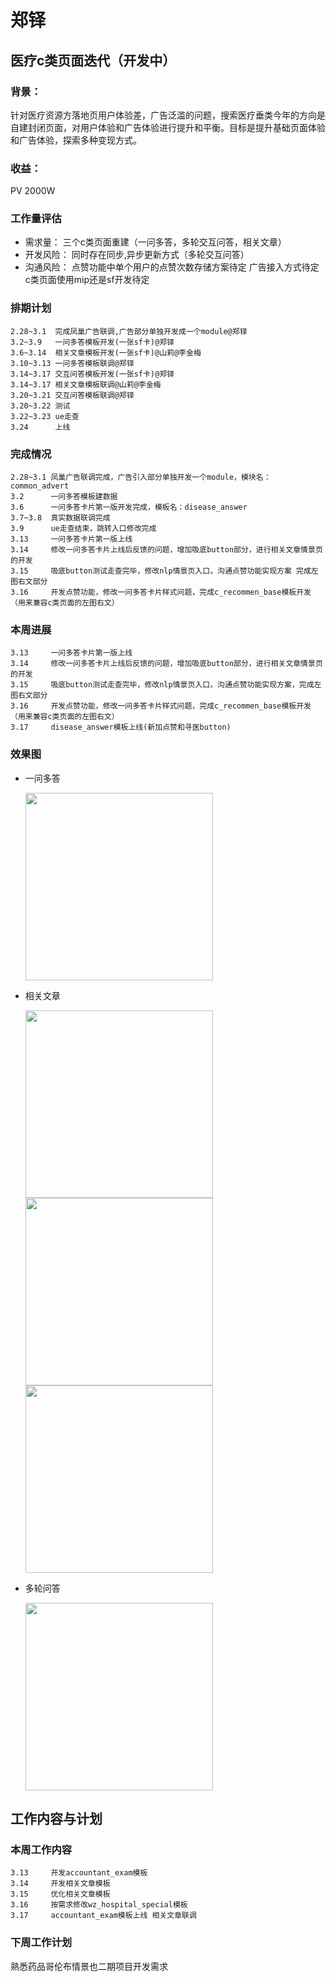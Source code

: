 # 郑铎

## 医疗c类页面迭代（开发中）

### 背景：
  针对医疗资源方落地页用户体验差，广告泛滥的问题，搜索医疗垂类今年的方向是自建封闭页面，对用户体验和广告体验进行提升和平衡。目标是提升基础页面体验和广告体验，探索多种变现方式。

### 收益：
PV 2000W

### 工作量评估
* 需求量：
    三个c类页面重建（一问多答，多轮交互问答，相关文章）
* 开发风险：
    同时存在同步,异步更新方式（多轮交互问答）
* 沟通风险：
    点赞功能中单个用户的点赞次数存储方案待定
    广告接入方式待定
    c类页面使用mip还是sf开发待定

### 排期计划

    2.28~3.1  完成凤巢广告联调,广告部分单独开发成一个module@郑铎
    3.2~3.9   一问多答模板开发(一张sf卡)@郑铎
    3.6~3.14  相关文章模板开发(一张sf卡)@山莉@李金梅
    3.10~3.13 一问多答模板联调@郑铎
    3.14~3.17 交互问答模板开发(一张sf卡)@郑铎
    3.14~3.17 相关文章模板联调@山莉@李金梅
    3.20~3.21 交互问答模板联调@郑铎
    3.20~3.22 测试
    3.22~3.23 ue走查
    3.24      上线 
 

### 完成情况

    2.28~3.1 凤巢广告联调完成，广告引入部分单独开发一个module，模块名：common_advert
    3.2      一问多答模板建数据
    3.6      一问多答卡片第一版开发完成，模板名：disease_answer
    3.7~3.8  真实数据联调完成
    3.9      ue走查结束，跳转入口修改完成
    3.13     一问多答卡片第一版上线
    3.14     修改一问多答卡片上线后反馈的问题，增加吸底button部分，进行相关文章情景页的开发
    3.15     吸底button测试走查完毕，修改nlp情景页入口，沟通点赞功能实现方案 完成左图右文部分
    3.16     开发点赞功能，修改一问多答卡片样式问题，完成c_recommen_base模板开发（用来兼容c类页面的左图右文）

### 本周进展

    3.13     一问多答卡片第一版上线
    3.14     修改一问多答卡片上线后反馈的问题，增加吸底button部分，进行相关文章情景页的开发
    3.15     吸底button测试走查完毕，修改nlp情景页入口，沟通点赞功能实现方案，完成左图右文部分
    3.16     开发点赞功能，修改一问多答卡片样式问题，完成c_recommen_base模板开发（用来兼容c类页面的左图右文）
    3.17     disease_answer模板上线(新加点赞和寻医button)

### 效果图

* 一问多答

    <img src="./img/zhengduo/img03.jpg" width="300px">
* 相关文章

    <img src="./img/zhengduo/img04.jpg" width="300px">
    <img src="./img/lijinmei/arti.jpg" width="300px">
    <img src="./img/lijinmei/relate.jpg" width="300px">

* 多轮问答

    <img src="./img/zhengduo/img05.jpg" width="300px">

## 工作内容与计划

### 本周工作内容

    3.13     开发accountant_exam模板
    3.14     开发相关文章模板
    3.15     优化相关文章模板
    3.16     按需求修改wz_hospital_special模板
    3.17     accountant_exam模板上线 相关文章联调


### 下周工作计划

熟悉药品哥伦布情景也二期项目开发需求
